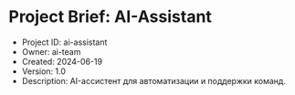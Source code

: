 # Project Brief: AI-Assistant

- Project ID: ai-assistant
- Owner: ai-team
- Created: 2024-06-19
- Version: 1.0
- Description: AI-ассистент для автоматизации и поддержки команд.

